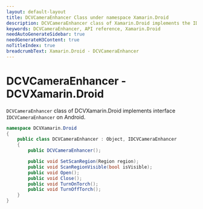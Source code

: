 ```yaml
---
layout: default-layout
title: DCVCameraEnhancer Class under namespace Xamarin.Droid
description: DCVCameraEnhancer class of Xamarin.Droid implements the IDCVCameraEnhancer interface on Android.
keywords: DCVCameraEnhancer, API reference, Xamarin.Droid
needAutoGenerateSidebar: true
needGenerateH3Content: true
noTitleIndex: true
breadcrumbText: Xamarin.Droid - DCVCameraEnhancer
---
```


# DCVCameraEnhancer - DCVXamarin.Droid

`DCVCameraEnhancer` class of DCVXamarin.Droid implements interface `IDCVCameraEnhancer` on Android.

```c#
namespace DCVXamarin.Droid
{
    public class DCVCameraEnhancer : Object, IDCVCameraEnhancer
    {
        public DCVCameraEnhancer();

        public void SetScanRegion(Region region);
        public void ScanRegionVisible(bool isVisible);
        public void Open();
        public void Close();        
        public void TurnOnTorch();
        public void TurnOffTorch();
    }
}
```
